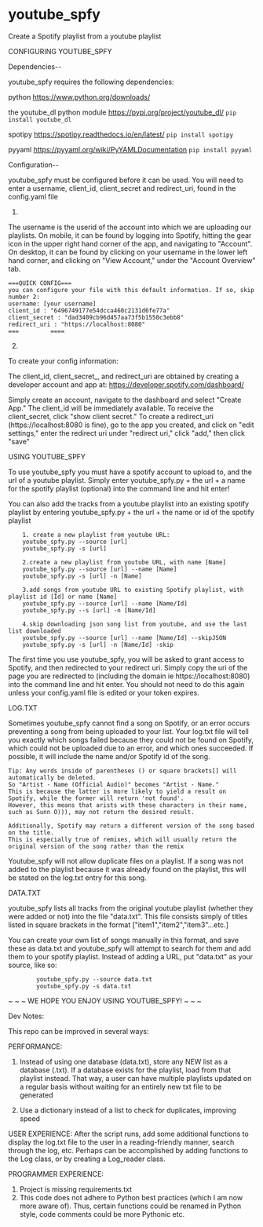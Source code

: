 # youtube_spfy
Create a Spotify playlist from a youtube playlist

CONFIGURING YOUTUBE_SPFY

Dependencies-- 

youtube_spfy requires the following dependencies:

python
https://www.python.org/downloads/

the youtube_dl python module
https://pypi.org/project/youtube_dl/
```pip install youtube_dl```

spotipy
https://spotipy.readthedocs.io/en/latest/
```pip install spotipy```

pyyaml
https://pyyaml.org/wiki/PyYAMLDocumentation
```pip install pyyaml```

Configuration--

youtube_spfy must be configured before it can be used. You will need to enter a username, client_id, client_secret and redirect_uri, found in the config.yaml file

1.
The username is the userid of the account into which we are uploading our playlists. On mobile, it can be found by logging into Spotify, hitting the gear icon in the upper right hand corner of the app, and navigating to "Account". On desktop, it can be found by clicking on your username in the lower left hand corner, and clicking on "View Account," under the "Account Overview" tab.
```
===QUICK CONFIG===
you can configure your file with this default information. If so, skip number 2:
username: [your username]
client_id : "6496749177e54dcca460c2131d6fe77a"
client_secret : "dad3409cb96d457aa73f5b1550c3ebb8"
redirect_uri : "https://localhost:8080"
===         ====
```

2.
To create your config information:


The client_id, client_secret_, and redirect_uri are obtained by creating a developer account  and app at:
https://developer.spotify.com/dashboard/

Simply create an account, navigate to the dashboard and select "Create App." The client_id will be immediately available. To receive the client_secret, click "show client secret." To create a redirect_uri (https://localhost:8080 is fine), go to the app you created, and click on "edit settings," enter the redirect uri under "redirect uri," click "add," then click "save"

USING YOUTUBE_SPFY

To use youtube_spfy you must have a spotify account to upload to, and the url of a youtube playlist. Simply enter youtube_spfy.py + the url + a name for the spotify playlist (optional) into the command line and hit enter!

You can also add the tracks from a youtube playlist into an existing spotify playlist by entering youtube_spfy.py + the url + the name or id of the spotify playlist

		1. create a new playlist from youtube URL:
		youtube_spfy.py --source [url]
		youtube_spfy.py -s [url]

		2.create a new playlist from youtube URL, with name [Name]
		youtube_spfy.py --source [url] --name [Name]
		youtube_spfy.py -s [url] -n [Name]

		3.add songs from youtube URL to existing Spotify playlist, with playlist id [Id] or name [Name]
		youtube_spfy.py --source [url] --name [Name/Id]
		youtube_spfy.py --s [url] -n [Name/Id]

		4.skip downloading json song list from youtube, and use the last list downloaded
		youtube_spfy.py --source [url] --name [Name/Id] --skipJSON 
		youtube_spfy.py -s [url] -n [Name/Id] -skip
    
The first time you use youtube_spfy, you will be asked to grant access to Spotify, and then redirected to your redirect uri. Simply copy the uri of the page you are redirected to (including the domain ie https://localhost:8080) into the command line and hit enter. You should not need to do this again unless your config.yaml file is edited or your token expires.

LOG.TXT

Sometimes youtube_spfy cannot find a song on Spotify, or an error occurs preventing a song from being uploaded to your list. Your log.txt file will tell you exactly which songs failed because they could not be found on Spotify, which could not be uploaded due to an error, and which ones succeeded. If possible, it will include the name and/or Spotify id of the song.
```
Tip: Any words inside of parentheses () or square brackets[] will automatically be deleted. 
So "Artist - Name (Official Audio)" becomes "Artist - Name." 
This is because the latter is more likely to yield a result on Spotify, while the former will return 'not found'. 
However, this means that arists with these characters in their name, such as Sunn O))), may not return the desired result. 

Additionally, Spotify may return a different version of the song based on the title. 
This is especially true of remixes, which will usually return the original version of the song rather than the remix
```
Youtube_spfy will not allow duplicate files on a playlist. If a song was not added to the playlist because it was already found on the playlist, this will be stated on the log.txt entry for this song.


DATA.TXT

youtube_spfy lists all tracks from the original youtube playlist (whether they were added or not) into the file "data.txt". This file consists simply of titles listed in square brackets in the format ["item1","item2","item3"...etc.]

You can create your own list of songs manually in this format, and save these as data.txt and youtube_spfy will attempt to search for them and add them to your spotify playlist. Instead of adding a URL, put "data.txt" as your source, like so:
```
		youtube_spfy.py --source data.txt
		youtube_spfy.py -s data.txt
```
~ ~ ~ WE HOPE YOU ENJOY USING YOUTUBE_SPFY! ~ ~ ~


Dev Notes:

This repo can be improved in several ways:

PERFORMANCE:
1. Instead of using one database (data.txt), store any NEW list as a database (<name>.txt). If a database exists for the playlist, load from that playlist instead. That way, a user can have multiple playlists updated on a regular basis without waiting for an entirely new txt file to be generated

2. Use a dictionary instead of a list to check for duplicates, improving speed

USER EXPERIENCE:
After the script runs, add some additional functions to display the log.txt file to the user in a reading-friendly manner, search through the log, etc. Perhaps can be accomplished by adding functions to the Log class, or by creating a Log_reader class.

PROGRAMMER EXPERIENCE:
1. Project is missing requirements.txt
2. This code does not adhere to Python best practices (which I am now more aware of). Thus, certain functions could be renamed in Python style, code comments could be more Pythonic etc.
